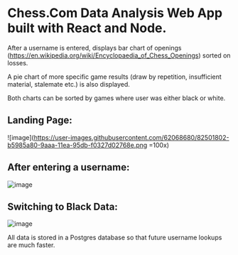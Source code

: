 # Chess.Com Data Analysis Web App built with React and Node. 

After a username is entered, displays bar chart of openings (https://en.wikipedia.org/wiki/Encyclopaedia_of_Chess_Openings) sorted on losses.

A pie chart of more specific game results (draw by repetition, insufficient material, stalemate etc.) is also displayed.

Both charts can be sorted by games where user was either black or white. 

## Landing Page:
![image](https://user-images.githubusercontent.com/62068680/82501802-b5985a80-9aaa-11ea-95db-f0327d02768e.png =100x)
## After entering a username:
![image](https://user-images.githubusercontent.com/62068680/82501779-aca78900-9aaa-11ea-84aa-821f175ae568.png)
## Switching to Black Data:
![image](https://user-images.githubusercontent.com/62068680/82501822-bdf09580-9aaa-11ea-90d4-38f869cbc360.png)

All data is stored in a Postgres database so that future username lookups are much faster. 

